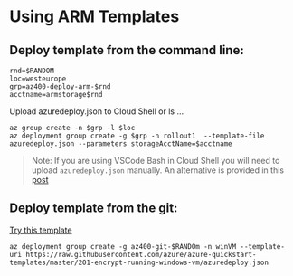 # Using ARM Templates

## Deploy template from the command line:

```
rnd=$RANDOM
loc=westeurope
grp=az400-deploy-arm-$rnd
acctname=armstorage$rnd
```

Upload azuredeploy.json to Cloud Shell or ls ...

```
az group create -n $grp -l $loc
az deployment group create -g $grp -n rollout1  --template-file azuredeploy.json --parameters storageAcctName=$acctname
```

> Note: If you are using VSCode Bash in Cloud Shell you will need to upload `azuredeploy.json` manually. An alternative is provided in this [post](https://microsoft.github.io/AzureTipsAndTricks/blog/tip127.html)

## Deploy template from the git:

[Try this template](https://azure.microsoft.com/de-de/resources/templates/201-encrypt-running-windows-vm/)

```
az deployment group create -g az400-git-$RANDOm -n winVM --template-uri https://raw.githubusercontent.com/azure/azure-quickstart-templates/master/201-encrypt-running-windows-vm/azuredeploy.json
```
